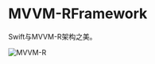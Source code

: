 # MVVM-RFramework
Swift与MVVM-R架构之美。

![MVVM-R](https://upload-images.jianshu.io/upload_images/877439-81067c694f5f4a28.jpg?imageMogr2/auto-orient/strip%7CimageView2/2/w/1240)
